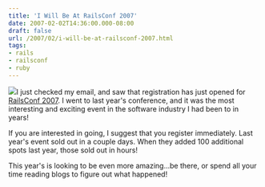 ```yaml
---
title: 'I Will Be At RailsConf 2007'
date: 2007-02-02T14:36:00.000-08:00
draft: false
url: /2007/02/i-will-be-at-railsconf-2007.html
tags: 
- rails
- railsconf
- ruby
---
```


[![](http://conferences.oreillynet.com/images/rails2007/layout/railsConf-logo.gif)](http://conferences.oreillynet.com/images/rails2007/layout/railsConf-logo.gif)I just checked my email, and saw that registration has just opened for [RailsConf 2007](http://conferences.oreillynet.com/rails/). I went to last year's conference, and it was the most interesting and exciting event in the software industry I had been to in years!  
  
If you are interested in going, I suggest that you register immediately. Last year's event sold out in a couple days. When they added 100 additional spots last year, those sold out in hours!  
  
This year's is looking to be even more amazing...be there, or spend all your time reading blogs to figure out what happened!
